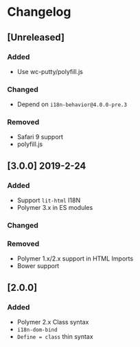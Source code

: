 # Changelog

## [Unreleased]
### Added
- Use wc-putty/polyfill.js

### Changed
- Depend on `i18n-behavior@4.0.0-pre.3`

### Removed
- Safari 9 support
- polyfill.js

## [3.0.0] 2019-2-24
### Added
- Support `lit-html` I18N
- Polymer 3.x in ES modules

### Changed

### Removed
- Polymer 1.x/2.x support in HTML Imports
- Bower support

## [2.0.0]
### Added
- Polymer 2.x Class syntax
- `i18n-dom-bind`
- `Define = class` thin syntax

